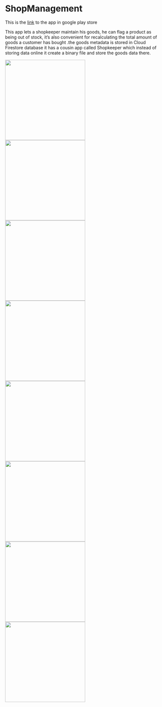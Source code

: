 # ShopManagement

This is the [link](https://play.google.com/store/apps/details?id=com.justice.shopmanagement) to the app in google play store

This app lets a shopkeeper maintain his goods, he can flag a product as being out of stock, it’s also
convenient for recalculating the total amount of goods a customer has bought .the goods metadata is
stored in Cloud Firestore database it has a cousin app called Shopkeeper which instead of storing
data online it create a binary file and store the goods data there.


<img src="https://user-images.githubusercontent.com/63531125/107875433-e0480000-6ed0-11eb-97a3-c6d2d0154d40.jpeg" width =260/>
<img src="https://user-images.githubusercontent.com/63531125/107875434-e1792d00-6ed0-11eb-9024-25755d4760f1.jpeg" width =260/>
<img src="https://user-images.githubusercontent.com/63531125/107875435-e211c380-6ed0-11eb-84a5-d405d77b88d4.jpeg" width =260/>
<img src="https://user-images.githubusercontent.com/63531125/107875436-e2aa5a00-6ed0-11eb-9b6e-31bc80671edb.jpeg" width =260/>

<img src="https://user-images.githubusercontent.com/63531125/107875437-e2aa5a00-6ed0-11eb-8f7e-1c94bd81aba5.jpeg" width =260/>
<img src="https://user-images.githubusercontent.com/63531125/107875439-e342f080-6ed0-11eb-846c-24cb08b34e3b.jpeg" width =260/>
<img src="https://user-images.githubusercontent.com/63531125/107875440-e3db8700-6ed0-11eb-817d-43a01d360155.jpeg" width =260/>
<img src="https://user-images.githubusercontent.com/63531125/107875442-e4741d80-6ed0-11eb-97fd-c802fb6c0fb7.jpeg" width =260/>


